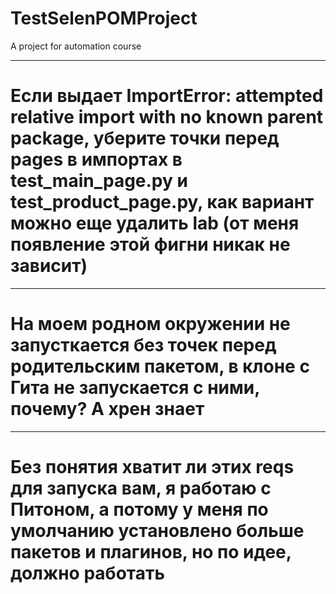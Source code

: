 # TestSelenPOMProject
A project for automation course
***
# Если выдает ImportError: attempted relative import with no known parent package, уберите точки перед pages в импортах в test_main_page.py и test_product_page.py, как вариант можно еще удалить lab (от меня появление этой фигни никак не зависит)
***
# На моем родном окружении не запусткается без точек перед родительским пакетом, в клоне с Гита не запускается с ними, почему? А хрен знает
***
# Без понятия хватит ли этих reqs для запуска вам, я работаю с Питоном, а потому у меня по умолчанию установлено больше пакетов и плагинов, но по идее, должно работать 
